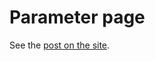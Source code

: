 # Parameter page

See the [post on the site](fermicodingclub.github.io/_posts/2019-01-06-parameter-page.md).
